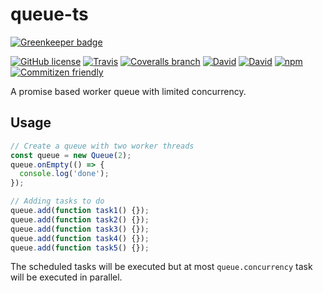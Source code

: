 # queue-ts

[![Greenkeeper badge](https://badges.greenkeeper.io/KnisterPeter/queue-ts.svg)](https://greenkeeper.io/)

[![GitHub license](https://img.shields.io/github/license/KnisterPeter/queue-ts.svg)]()
[![Travis](https://img.shields.io/travis/KnisterPeter/queue-ts.svg)](https://travis-ci.org/KnisterPeter/queue-ts)
[![Coveralls branch](https://img.shields.io/coveralls/KnisterPeter/queue-ts/master.svg)](https://coveralls.io/github/KnisterPeter/queue-ts)
[![David](https://img.shields.io/david/KnisterPeter/queue-ts.svg)](https://david-dm.org/KnisterPeter/queue-ts)
[![David](https://img.shields.io/david/dev/KnisterPeter/queue-ts.svg)](https://david-dm.org/KnisterPeter/queue-ts#info=devDependencies&view=table)
[![npm](https://img.shields.io/npm/v/queue-ts.svg)](https://www.npmjs.com/package/queue-ts)
[![Commitizen friendly](https://img.shields.io/badge/commitizen-friendly-brightgreen.svg)](http://commitizen.github.io/cz-cli/)

A promise based worker queue with limited concurrency.

## Usage

```js
// Create a queue with two worker threads
const queue = new Queue(2);
queue.onEmpty(() => {
  console.log('done');
});

// Adding tasks to do
queue.add(function task1() {});
queue.add(function task2() {});
queue.add(function task3() {});
queue.add(function task4() {});
queue.add(function task5() {});
```

The scheduled tasks will be executed but at most `queue.concurrency` task will be executed in parallel.
